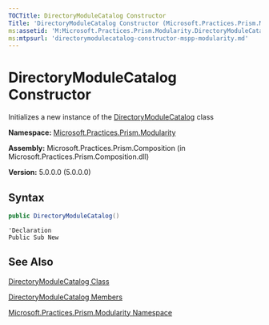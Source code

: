 ```yaml
---
TOCTitle: DirectoryModuleCatalog Constructor
Title: 'DirectoryModuleCatalog Constructor (Microsoft.Practices.Prism.Modularity)'
ms:assetid: 'M:Microsoft.Practices.Prism.Modularity.DirectoryModuleCatalog.\#ctor'
ms:mtpsurl: 'directorymodulecatalog-constructor-mspp-modularity.md'
---
```



# DirectoryModuleCatalog Constructor

Initializes a new instance of the [DirectoryModuleCatalog](/patterns-practices/reference/directorymodulecatalog-class-mspp-modularity) class

**Namespace:** [Microsoft.Practices.Prism.Modularity](/patterns-practices/reference/mspp-modularity-namespace)

**Assembly:** Microsoft.Practices.Prism.Composition (in Microsoft.Practices.Prism.Composition.dll)

**Version:** 5.0.0.0 (5.0.0.0)

## Syntax

```C#
public DirectoryModuleCatalog()
```
```VB
'Declaration
Public Sub New
```

## See Also

[DirectoryModuleCatalog Class](/patterns-practices/reference/directorymodulecatalog-class-mspp-modularity)

[DirectoryModuleCatalog Members](/patterns-practices/reference/directorymodulecatalog-members-mspp-modularity)

[Microsoft.Practices.Prism.Modularity Namespace](/patterns-practices/reference/mspp-modularity-namespace)
